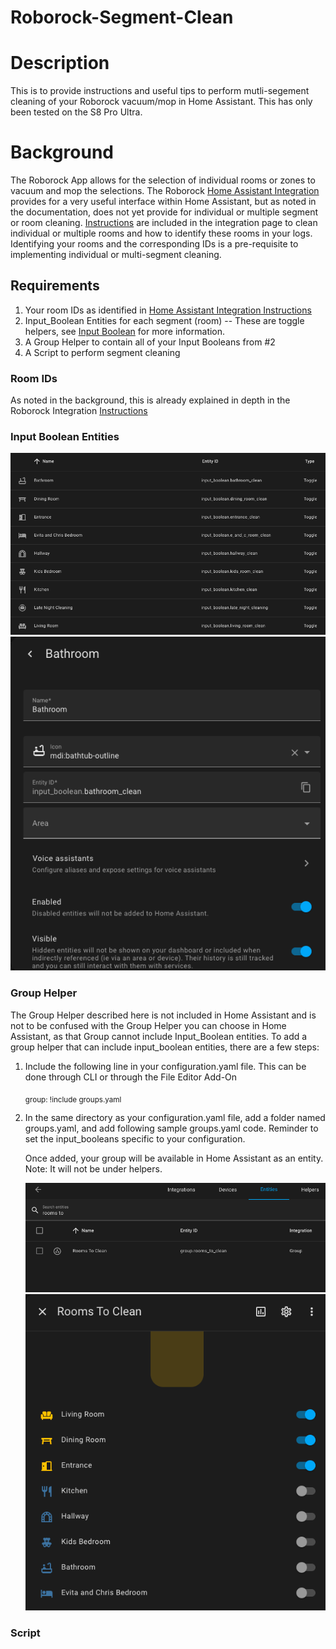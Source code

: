 # Roborock-Segment-Clean
# Description
This is to provide instructions and useful tips to perform mutli-segement cleaning of your Roborock vacuum/mop in Home Assistant. This has only been tested on the S8 Pro Ultra.

# Background
The Roborock App allows for the selection of individual rooms or zones to vacuum and mop the selections. The Roborock [Home Assistant Integration](https://www.home-assistant.io/integrations/roborock/) provides for a very useful interface within Home Assistant, but as noted in the documentation, does not yet provide for individual or multiple segment or room cleaning. [Instructions](https://www.home-assistant.io/integrations/roborock/#how-can-i-clean-a-specific-room) are included in the integration page to clean individual or multiple rooms and how to identify these rooms in your logs. Identifying your rooms and the corresponding IDs is a pre-requisite to implementing individual or multi-segment cleaning.

## Requirements
1) Your room IDs as identified in [Home Assistant Integration Instructions](https://www.home-assistant.io/integrations/roborock/#how-can-i-clean-a-specific-room)
2) Input_Boolean Entities for each segment (room) -- These are toggle helpers, see [Input Boolean](https://www.home-assistant.io/integrations/input_boolean/) for more information.
3) A Group Helper to contain all of your Input Booleans from #2
4) A Script to perform segment cleaning

### Room IDs
As noted in the background, this is already explained in depth in the Roborock Integration [Instructions](https://www.home-assistant.io/integrations/roborock/#how-can-i-clean-a-specific-room)

### Input Boolean Entities
![Input Boolean Examples](Input_Boolean_1.png)
![Input Boolean Examples](Input_Boolean_2.png)

### Group Helper
The Group Helper described here is not included in Home Assistant and is not to be confused with the Group Helper you can choose in Home Assistant, as that Group cannot include Input_Boolean entities.
To add a group helper that can include input_boolean entities, there are a few steps:
  1) Include the following line in your configuration.yaml file. This can be done through CLI or through the File Editor Add-On

     <sub>group: !include groups.yaml</sub>

  2) In the same directory as your configuration.yaml file, add a folder named groups.yaml, and add following sample groups.yaml code. Reminder to set the input_booleans specific to your configuration.  

     Once added, your group will be available in Home Assistant as an entity. Note: It will not be under helpers.

     ![ExampleGroup](Rooms_To_Clean_1.png)
     ![ExampleGroup](Rooms_To_Clean_2.png)

### Script



